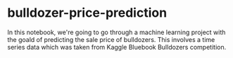# bulldozer-price-prediction
In this notebook, we're going to go through a machine learning project with the goald of predicting the sale price of bulldozers. This involves a time series data which was taken from Kaggle Bluebook Bulldozers competition.
